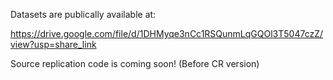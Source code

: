 Datasets are publically available at: 

https://drive.google.com/file/d/1DHMyqe3nCc1RSQunmLqGQOl3T5047czZ/view?usp=share_link

Source replication code is coming soon! (Before CR version)
